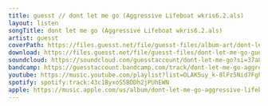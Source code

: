 ```yaml
---
title: guesst // dont let me go (Aggressive Lifeboat wkris6.2.als)
layout: listen
songTitle: dont let me go (Aggressive Lifeboat wkris6.2.als)
artist: guesst
coverPath: https://files.guesst.net/file/guesst-files/album-art/dont-let-me-go-cover.jpeg
download: https://files.guesst.net/file/guesst-files/dont-let-me-go-guesst.zip
soundcloud: https://soundcloud.com/guesstaccount/dont-let-me-go?si=37a81adfadf340d5b6c2d6c7eac356e9&utm_source=clipboard&utm_medium=text&utm_campaign=social_sharing
bandcamp: https://guesstaccount.bandcamp.com/track/dont-let-me-go-aggressive-lifeboat-wkris62-als
youtube: https://music.youtube.com/playlist?list=OLAK5uy_k-8lFz5Nid7Fgh8pE2pjtZ68UpGMkIVtM&si=5fWZrqYzfSr81laG
spotify: spotify:track:43c1ByxoS5BDDh2jPUhEWN
apple: https://music.apple.com/us/album/dont-let-me-go-aggressive-lifeboat-wkris6-2-als-single/1754153847
---
```

